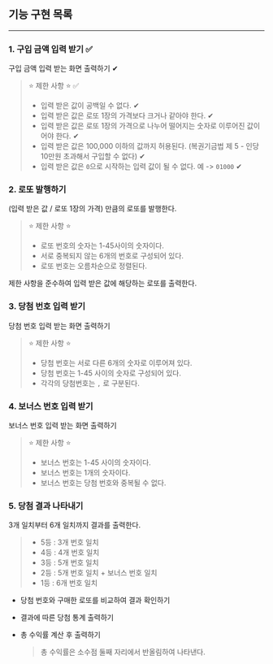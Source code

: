 ## 기능 구현 목록

<hr/>

### 1. 구입 금액 입력 받기 ✅

구입 금액 입력 받는 화면 출력하기 ✔︎

> ⭐️ 제한 사항 ⭐️ ✅
>
> - 입력 받은 값이 공백일 수 없다. ✔︎
> - 입력 받은 값은 로또 1장의 가격보다 크거나 같아야 한다. ✔︎
> - 입력 받은 값은 로또 1장의 가격으로 나누어 떨어지는 숫자로 이루어진 값이어야 한다. ✔︎
> - 입력 받은 값은 100,000 이하의 값까지 허용된다. (복권기금법 제 5 - 인당 10만원 초과해서 구입할 수 없다) ✔︎
> - 입력 받은 값은 `0`으로 시작하는 입력 값이 될 수 없다. 예 -> `01000` ✔︎

### 2. 로또 발행하기

(입력 받은 값 / 로또 1장의 가격) 만큼의 로또를 발행한다.

> ⭐️ 제한 사항 ⭐️
>
> - 로또 번호의 숫자는 1-45사이의 숫자이다.
> - 서로 중복되지 않는 6개의 번호로 구성되어 있다.
> - 로또 번호는 오름차순으로 정렬된다.

제한 사항을 준수하여 입력 받은 값에 해당하는 로또를 출력한다.

### 3. 당첨 번호 입력 받기

당첨 번호 입력 받는 화면 출력하기

> ⭐️ 제한 사항 ⭐️
>
> - 당첨 번호는 서로 다른 6개의 숫자로 이루어져 있다.
> - 당첨 번호는 1-45 사이의 숫자로 구성되어 있다.
> - 각각의 당첨번호는 `,` 로 구분된다.

### 4. 보너스 번호 입력 받기

보너스 번호 입력 받는 화면 출력하기

> ⭐️ 제한 사항 ⭐️
>
> - 보너스 번호는 1-45 사이의 숫자이다.
> - 보너스 번호는 1개의 숫자이다.
> - 보너스 번호는 당첨 번호와 중복될 수 없다.

### 5. 당첨 결과 나타내기

3개 일치부터 6개 일치까지 결과를 출력한다.

> - 5등 : 3개 번호 일치
> - 4등 : 4개 번호 일치
> - 3등 : 5개 번호 일치
> - 2등 : 5개 번호 일치 + 보너스 번호 일치
> - 1등 : 6개 번호 일치

- 당첨 번호와 구매한 로또를 비교하여 결과 확인하기

- 결과에 따른 당첨 통계 출력하기

- 총 수익률 계산 후 출력하기

  > 총 수익률은 소수점 둘째 자리에서 반올림하여 나타낸다.
